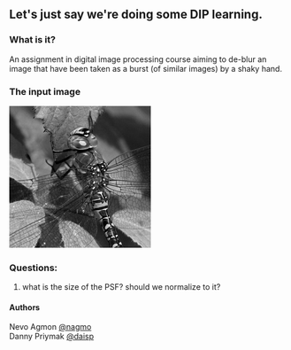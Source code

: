 ## Let's just say we're doing some DIP learning.

### What is it?
An assignment in digital image processing course aiming to de-blur an image that have been taken as a burst (of similar images) by a shaky hand. 

### The input image
![](./hw1/DIPSourceHW1.jpg)

### Questions:
1. what is the size of the PSF? should we normalize to it?

#### Authors
Nevo Agmon [@nagmo](https://github.com/nagmo)<br>
Danny Priymak [@daisp](https://github.com/daisp)
